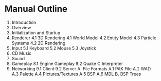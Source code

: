 # Manual Outline

1. Introduction
2. Overview
3. Initialization and Startup
4. Renderer
    4.1 3D Rendering
        4.1 World Model
        4.2 Entity Model
        4.3 Particle Systems
    4.2 2D Rendering
5. Input
    5.1 Keyboard
    5.2 Mouse
    5.3 Joystick
6. CD Music
7. Sound
8. Gameplay
    8.1 Engine Gameplay
    8.2 Quake C Interpreter
9. Networking
    9.1 Client
    9.2 Server
A. File Formats
    A.1 PAK File
    A.2 WAD
    A.3 Palette
    A.4 Pictures/Textures
    A.5 BSP
    A.6 MDL
B. BSP Trees
